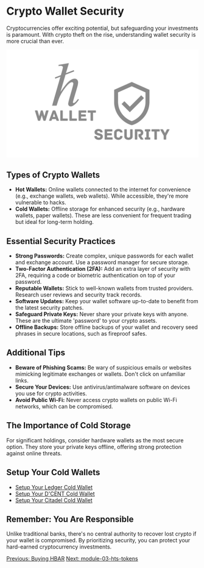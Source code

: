 # Crypto Wallet Security

Cryptocurrencies offer exciting potential, but safeguarding your investments is paramount. With crypto theft on the rise, understanding wallet security is more crucial than ever.

![WalletSecurity](./images/WalletSecurity.png)

## Types of Crypto Wallets

- **Hot Wallets:** Online wallets connected to the internet for convenience (e.g., exchange wallets, web wallets). While accessible, they're more vulnerable to hacks.
- **Cold Wallets:** Offline storage for enhanced security (e.g., hardware wallets, paper wallets). These are less convenient for frequent trading but ideal for long-term holding.

## Essential Security Practices

- **Strong Passwords:** Create complex, unique passwords for each wallet and exchange account. Use a password manager for secure storage.
- **Two-Factor Authentication (2FA):** Add an extra layer of security with 2FA, requiring a code or biometric authentication on top of your password.
- **Reputable Wallets:** Stick to well-known wallets from trusted providers. Research user reviews and security track records.
- **Software Updates:** Keep your wallet software up-to-date to benefit from the latest security patches.
- **Safeguard Private Keys:** Never share your private keys with anyone. These are the ultimate 'password' to your crypto assets.
- **Offline Backups:** Store offline backups of your wallet and recovery seed phrases in secure locations, such as fireproof safes.

## Additional Tips

- **Beware of Phishing Scams:** Be wary of suspicious emails or websites mimicking legitimate exchanges or wallets. Don't click on unfamiliar links.
- **Secure Your Devices:** Use antivirus/antimalware software on devices you use for crypto activities.
- **Avoid Public Wi-Fi:** Never access crypto wallets on public Wi-Fi networks, which can be compromised.

## The Importance of Cold Storage

For significant holdings, consider hardware wallets as the most secure option. They store your private keys offline, offering strong protection against online threats.

## Setup Your Cold Wallets

- [Setup Your Ledger Cold Wallet](https://www.hashpack.app/post/set-up-your-ledger-with-hashpack)
- [Setup Your D'CENT Cold Wallet](https://userguide.dcentwallet.com/external-service/connect-with-hashpack-wallet-extension-including-hbar-native-staking)
- [Setup Your Citadel Cold Wallet](https://docs.citadelwallet.io/getting-started/pair-with-hashpack)

## Remember: You Are Responsible

Unlike traditional banks, there's no central authority to recover lost crypto if your wallet is compromised. By prioritizing security, you can protect your hard-earned cryptocurrency investments.

[Previous: Buying HBAR](./04-buying-hbar.md) [Next: module-03-hts-tokens](../module-03-hts-tokens/README.md)

